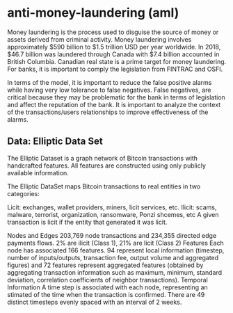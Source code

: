 # anti-money-laundering (aml)


Money laundering is the process used to disguise the source of money or assets derived from criminal activity. Money laundering involves approximately  $590  billion to  $1.5  trillion USD per year worldwide. In 2018,  $46.7  billion was laundered through Canada with  $7.4  billion accounted in British Columbia. Canadian real state is a prime target for money laundering. For banks, it is important to comply the legislation from FINTRAC and OSFI.

In terms of the model, it is important to reduce the false positive alarms while having very low tolerance to false negatives. False negatives, are critical because they may be problematic for the bank in terms of legislation and affect the reputation of the bank. It is important to analyze the context of the transactions/users relationships to improve effectiveness of the alarms.


## Data: Elliptic Data Set
The Elliptic Dataset is a graph network of Bitcoin transactions with handcrafted features. All features are constructed using only publicly available information.

The Elliptic DataSet maps Bitcoin transactions to real entities in two categories:

Licit: exchanges, wallet providers, miners, licit services, etc.
Ilicit: scams, malware, terrorist, organization, ransomware, Ponzi shcemes, etc
A given transaction is licit if the entity that generated it was licit.

Nodes and Edges 203,769 node transactions and 234,355 directed edge payments flows. 2% are ilicit (Class 1), 21% are licit (Class 2)
Features Each node has associated 166 features. 94 represent local information (timestep, number of inputs/outputs, transaction fee, output volume and aggregated figures) and 72 features represent aggregated features (obtained by aggregating transaction information such as maximum, minimum, standard deviation, correlation coefficients of neighbor transactions).
Temporal Information A time step is associated with each node, representing an stimated of the time when the transaction is confirmed. There are 49 distinct timesteps evenly spaced with an interval of 2 weeks.

